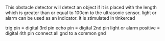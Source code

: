 This obstacle detector will detect an object if it is placed with the length which is greater than or equal to 100cm to the ultrasonic sensor. light or alarm can be used as an indicator. it is stimulated in tinkercad


trig pin = digital 3rd pin
echo pin = digital 2nd pin
light or alarm positive = digital 4th pin 
connect all gnd to a common gnd


